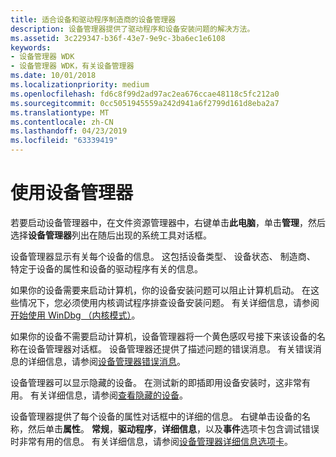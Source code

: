 ```yaml
---
title: 适合设备和驱动程序制造商的设备管理器
description: 设备管理器提供了驱动程序和设备安装问题的解决方法。
ms.assetid: 3c229347-b36f-43e7-9e9c-3ba6ec1e6108
keywords:
- 设备管理器 WDK
- 设备管理器 WDK，有关设备管理器
ms.date: 10/01/2018
ms.localizationpriority: medium
ms.openlocfilehash: fd6c8f99d2ad97ac2ea676ccae48118c5fc212a0
ms.sourcegitcommit: 0cc5051945559a242d941a6f2799d161d8eba2a7
ms.translationtype: MT
ms.contentlocale: zh-CN
ms.lasthandoff: 04/23/2019
ms.locfileid: "63339419"
---
```

# <a name="using-device-manager"></a>使用设备管理器

若要启动设备管理器中，在文件资源管理器中，右键单击**此电脑**，单击**管理**，然后选择**设备管理器**列出在随后出现的系统工具对话框。

设备管理器显示有关每个设备的信息。 这包括设备类型、 设备状态、 制造商、 特定于设备的属性和设备的驱动程序有关的信息。

如果你的设备需要来启动计算机，你的设备安装问题可以阻止计算机启动。 在这些情况下，您必须使用内核调试程序排查设备安装问题。 有关详细信息，请参阅[开始使用 WinDbg （内核模式）](https://docs.microsoft.com/windows-hardware/drivers/debugger/getting-started-with-windbg--kernel-mode-)。

如果你的设备不需要启动计算机，设备管理器将一个黄色感叹号接下来该设备的名称在设备管理器对话框。 设备管理器还提供了描述问题的错误消息。 有关错误消息的详细信息，请参阅[设备管理器错误消息](device-manager-error-messages.md)。

设备管理器可以显示隐藏的设备。 在测试新的即插即用设备安装时，这非常有用。 有关详细信息，请参阅[查看隐藏的设备](viewing-hidden-devices.md)。

设备管理器提供了每个设备的属性对话框中的详细的信息。 右键单击设备的名称，然后单击**属性**。 **常规**，**驱动程序**，**详细信息**，以及**事件**选项卡包含调试错误时非常有用的信息。 有关详细信息，请参阅[设备管理器详细信息选项卡](device-manager-details-tab.md)。
